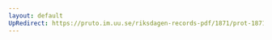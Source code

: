 ```yaml
---
layout: default
UpRedirect: https://pruto.im.uu.se/riksdagen-records-pdf/1871/prot-1871--ak--309.pdf
---
```

